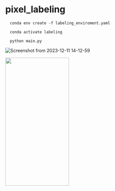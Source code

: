 # pixel_labeling

```
  conda env create -f labeling_enviroment.yaml
```

```
  conda activate labeling
```

```
  python main.py
```

![Screenshot from 2023-12-11 14-12-59](https://github.com/gyung0227/pixel_labeling/assets/104810215/6006103e-ef1b-474a-bfa3-28b402f307c5)

<img src="https://github.com/gyung0227/pixel_labeling/assets/104810215/6006103e-ef1b-474a-bfa3-28b402f307c5"  width="200" height="400"/>
